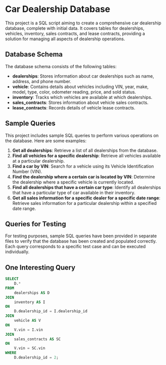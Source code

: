 # Car Dealership Database

This project is a SQL script aiming to create a comprehensive car dealership database, complete with initial data. It covers tables for dealerships, vehicles, inventory, sales contracts, and lease contracts, providing a solution for managing all aspects of dealership operations.

## Database Schema

The database schema consists of the following tables:

- **dealerships**: Stores information about car dealerships such as name, address, and phone number.
- **vehicle**: Contains details about vehicles including VIN, year, make, model, type, color, odometer reading, price, and sold status.
- **inventory**: Tracks which vehicles are available at which dealerships.
- **sales_contracts**: Stores information about vehicle sales contracts.
- **lease_contracts**: Records details of vehicle lease contracts.

## Sample Queries

This project includes sample SQL queries to perform various operations on the database. Here are some examples:

1. **Get all dealerships**: Retrieve a list of all dealerships from the database.
2. **Find all vehicles for a specific dealership**: Retrieve all vehicles available at a particular dealership.
3. **Find a car by VIN**: Search for a vehicle using its Vehicle Identification Number (VIN).
4. **Find the dealership where a certain car is located by VIN**: Determine the dealership where a specific vehicle is currently located.
5. **Find all dealerships that have a certain car type**: Identify all dealerships that have a particular type of car available in their inventory.
6. **Get all sales information for a specific dealer for a specific date range**: Retrieve sales information for a particular dealership within a specified date range.

## Queries for Testing

For testing purposes, sample SQL queries have been provided in separate files to verify that the database has been created and populated correctly. Each query corresponds to a specific test case and can be executed individually.

## One Interesting Query

```sql
SELECT 
	D.*
FROM 
	dealerships AS D
JOIN 
	inventory AS I
ON 
	D.dealership_id = I.dealership_id
JOIN
	vehicle AS V
ON 
	V.vin = I.vin
JOIN
	sales_contracts AS SC
ON
	V.vin = SC.vin
WHERE
	D.dealership_id = 2;
```
